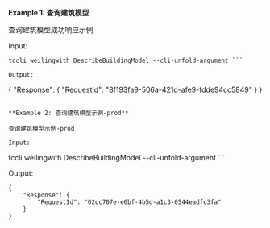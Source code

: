 **Example 1: 查询建筑模型**

查询建筑模型成功响应示例

Input: 

```
tccli weilingwith DescribeBuildingModel --cli-unfold-argument ```

Output: 
```
{
    "Response": {
        "RequestId": "8f193fa9-506a-421d-afe9-fdde94cc5849"
    }
}
```

**Example 2: 查询建筑模型示例-prod**

查询建筑模型示例-prod

Input: 

```
tccli weilingwith DescribeBuildingModel --cli-unfold-argument ```

Output: 
```
{
    "Response": {
        "RequestId": "02cc707e-e6bf-4b5d-a1c3-0544eadfc3fa"
    }
}
```

